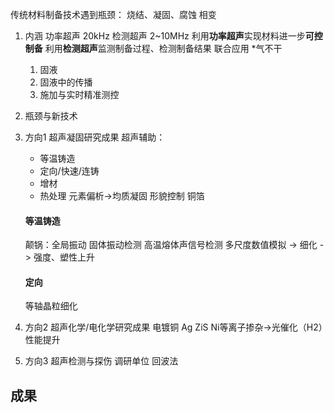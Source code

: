 传统材料制备技术遇到瓶颈：
    烧结、凝固、腐蚀
相变

1. 内涵
    功率超声 20kHz
    检测超声 2~10MHz
    利用**功率超声**实现材料进一步**可控制备**
    利用**检测超声**监测制备过程、检测制备结果
    联合应用
    \*气不干
    1. 固液
    2. 固液中的传播
    3. 施加与实时精准测控
2. 瓶颈与新技术
3. 方向1 超声凝固研究成果
    超声辅助：
    - 等温铸造
    - 定向/快速/连铸
    - 增材
    - 热处理
    元素偏析->均质凝固
    形貌控制
    铜箔
    #### 等温铸造
    颠锅：全局振动
    固体振动检测
    高温熔体声信号检测
    多尺度数值模拟
    -> 细化 -> 强度、塑性上升
    #### 定向
    等轴晶粒细化
    
4. 方向2 超声化学/电化学研究成果
    电镀铜
    Ag
    ZiS Ni等离子掺杂->光催化（H2）性能提升
5. 方向3 超声检测与探伤
    调研单位
    回波法
    

## 成果
